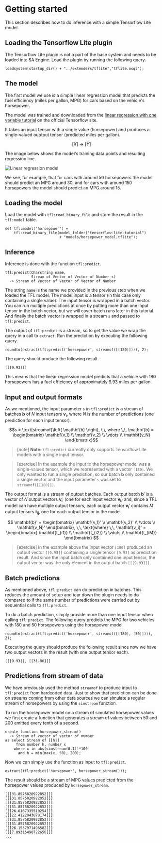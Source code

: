 # Getting started

This section describes how to do inference with a simple Tensorflow Lite model.

## Loading the Tensorflow Lite plugin

The Tensorflow Lite plugin is not a part of the base system and needs to be loaded into SA Engine. Load the plugin by running the following query.

```LIVE
loadsystem(startup_dir() + "../extenders/tflite","tflite.osql");
```

## The model

The first model we use is a simple linear regression model that predicts the fuel efficiency (miles per gallon, MPG) for cars based on the vehicle's horsepower.

The model was trained and downloaded from the [linear regression with one variable tutorial](https://www.tensorflow.org/tutorials/keras/regression#linear_regression_with_one_variable) on the official Tensorflow site.

It takes an input tensor with a single value (horsepower) and produces a single-valued ouptput tensor (predicted miles per gallon).

$$[X] \rightarrow [Y]$$

The image below shows the model's training data points and resulting regression line.

![Linear regression model](https://s3.eu-north-1.amazonaws.com/assets.streamanalyze.com/tensorflow_lite_tutorial/horsepower_model_plot.png)

We see, for example, that for cars with around 50 horsepowers the model should predict an MPG around 30, and for cars with around 150 horsepowers the model should predict an MPG around 15.


## Loading the model

Load the model with `tfl:read_binary_file` and store the result in the `tfl:model` table.

```LIVE
set tfl:model('horsepower') =
    tfl:read_binary_file(model_folder("tensorflow-lite-tutorial")
                         + "models/horsepower_model.tflite");
```


## Inference

Inference is done with the function `tfl:predict`.

```
tfl:predict(Charstring name,
            Stream of Vector of Vector of Number s)
  -> Stream of Vector of Vector of Vector of Number
```

The string `name` is the name we provided in the previous step when we loaded the TFL model. The model input is a tensor (in this case only containing a single value). The input tensor is wrapped in a batch vector. You can run multiple predictions at once by putting more than one input tensor in the batch vector, but we will cover batch runs later in this tutorial. And finally the batch vector is wrapped in a stream `s` and passed to `tfl:predict`.

The output of `tfl:predict` is a stream, so to get the value we wrap the query in a call to `extract`. Run the prediction by executing the following query.

```LIVE
roundto(extract(tfl:predict('horsepower', streamof([[180]]))), 2);
```

The query should produce the following result.

```
[[[9.93]]]
```

This means that the linear regression model predicts that a vehicle with 180 horsepowers has a fuel efficiency of approximately 9.93 miles per gallon.


## Input and output formats

As we mentioned, the input parameter `s` in `tfl:predict` is a stream of batches $\mathbf{b}$ of $N$ input tensors $\mathbf{v_i}$, where $N$ is the number of predictions (one prediction for each input tensor).

$$s = \text{streamof}\left( \mathbf{b} \right), \,\, where \,\, \mathbf{b} = \begin{bmatrix}
\mathbf{v_1} \\
\mathbf{v_2} \\
\vdots \\
\mathbf{v_N}
\end{bmatrix}$$

> [note] **Note:** `tfl:predict` currently only supports Tensorflow Lite models with a single input tensor.

> [exercise] In the example the input to the horsepower model was a single-valued tensor, which we represented with a vector `[180]`. We only wanted to run a single prediction, so our batch $\mathbf{b}$ only contained a single vector and the input parameter `s` was set to `streamof([[180]])`.

The output format is a stream of output batches. Each output batch $\mathbf{b}'$ is a vector of $N$ output vectors $\mathbf{v_i}'$ (one for each input vector $\mathbf{v_i}$) and, since a TFL model can have multiple output tensors, each output vector $\mathbf{v_i}'$ contains $M$ output tensors $\mathbf{t_{ij}}$, one for each output tensor in the model.

$$ \mathbf{b}' = \begin{bmatrix}
\mathbf{v_1}' \\
\mathbf{v_2}' \\
\vdots \\
\mathbf{v_N}'
\end{bmatrix}, \,\, \text{where} \,\, \mathbf{v_i}' = \begin{bmatrix}
\mathbf{t_{i1}} \\
\mathbf{t_{i2}} \\
\vdots \\
\mathbf{t_{iM}}
\end{bmatrix}
$$

> [exercise] In the example above the input vector `[180]` produced an output vector `[[9.93]]` containing a single tensor `[9.93]` as prediction result. And since the input batch only contained one input tensor, the output vector was the only element in the output batch `[[[9.93]]]`.


## Batch predictions

As mentioned above, `tfl:predict` can do prediction in batches. This reduces the amount of setup and tear down the plugin needs to do compared to if the same number of predictions were carried out by sequential calls to `tfl:predict`.

To do a batch prediction, simply provide more than one input tensor when calling `tfl:predict`. The following query predicts the MPG for two vehicles with 180 and 50 horsepowers using the horsepower model.

```LIVE
roundto(extract(tfl:predict('horsepower', streamof([[180], [50]]))), 2);
```

Executing the query should produce the following result since now we have two output vectors in the result (with one output tensor each).

```
[[[9.93]], [[31.86]]]
```

## Predictions from stream of data

We have previously used the method `streamof` to produce input to `tfl:predict` from hardcoded data. Just to show that prediction can be done on streams coming from other data sources we can simulate a regular stream of horsepowers by using the `simstream` function.

To run the horsepower model on a stream of simulated horsepower values we first create a function that generates a stream of values between 50 and 200 emitted every tenth of a second.

```LIVE
create function horsepower_stream()
  -> Stream of vector of vector of number
as select Stream of [[h]]
     from number h, number x
    where x in abs(simstream(0.1))*100
      and h = min(max(x, 50), 200);
```

Now we can simply use the function as input to `tfl:predict`.

```LIVE
extract(tfl:predict('horsepower', horsepower_stream()));
```

The result should be a stream of MPG values predicted from the horsepower values produced by `horsepower_stream`.

```
[[[31.8575820922852]]]
[[[31.8575820922852]]]
[[[31.8575820922852]]]
[[[31.8575820922852]]]
[[[26.6167335510254]]]
[[[22.4122943878174]]]
[[[31.8575820922852]]]
[[[31.8575820922852]]]
[[[26.1537971496582]]]
[[[7.09315490722656]]]
...
```
